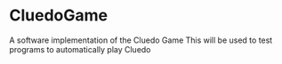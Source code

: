 # CluedoGame

A software implementation of the Cluedo Game
This will be used to test programs to automatically play Cluedo
